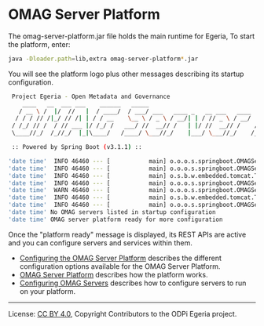 <!-- SPDX-License-Identifier: CC-BY-4.0 -->
<!-- Copyright Contributors to the ODPi Egeria project. -->

# OMAG Server Platform

The omag-server-platform.jar file holds the main runtime for Egeria,  To start the platform, enter:

```bash
java -Dloader.path=lib,extra omag-server-platform*.jar
```

You will see the platform logo plus other messages describing its startup configuration.

```bash
 Project Egeria - Open Metadata and Governance
    ____   __  ___ ___    ______   _____                                 ____   _         _     ___
   / __ \ /  |/  //   |  / ____/  / ___/ ___   ____ _   __ ___   ____   / _  \ / / __    / /  / _ /__   ____ _  _
  / / / // /|_/ // /| | / / __    \__ \ / _ \ / __/| | / // _ \ / __/  / /_/ // //   |  / _\ / /_ /  | /  _// || |
 / /_/ // /  / // ___ |/ /_/ /   ___/ //  __// /   | |/ //  __// /    /  __ // // /  \ / /_ /  _// / // /  / / / /
 \____//_/  /_//_/  |_|\____/   /____/ \___//_/    |___/ \___//_/    /_/    /_/ \__/\//___//_/   \__//_/  /_/ /_/

 :: Powered by Spring Boot (v3.1.1) ::

'date time'  INFO 46460 --- [           main] o.o.o.s.springboot.OMAGServerPlatform    : Starting OMAGServerPlatform using Java 17.0.6 with PID 46460 ('jar file name' started by 'user' in 'directory')
'date time'  INFO 46460 --- [           main] o.o.o.s.springboot.OMAGServerPlatform    : No active profile set, falling back to 1 default profile: "default"
'date time'  INFO 46460 --- [           main] o.s.b.w.embedded.tomcat.TomcatWebServer  : Tomcat initialized with port(s): 9443 (https)
'date time'  INFO 46460 --- [           main] o.o.o.s.springboot.OMAGServerPlatform    : Working directory is: 'directory name'
'date time'  WARN 46460 --- [           main] o.o.o.s.springboot.OMAGServerPlatform    : Java trust store 'javax.net.ssl.trustStore' is null - this is needed by Tomcat - using 'server.ssl.trust-store'
'date time'  INFO 46460 --- [           main] o.s.b.w.embedded.tomcat.TomcatWebServer  : Tomcat started on port(s): 9443 (https) with context path ''
'date time'  INFO 46460 --- [           main] o.o.o.s.springboot.OMAGServerPlatform    : Started OMAGServerPlatform in 8.192 seconds (process running for 8.927)
'date time' No OMAG servers listed in startup configuration
'date time' OMAG server platform ready for more configuration

```
Once the "platform ready" message is displayed, its REST APIs are active and you can configure servers and services within them.

* [Configuring the OMAG Server Platform](https://egeria-project.org/guides/admin/configuring-the-omag-server-platform/) describes the different configuration options available for the OMAG Server Platform.
* [OMAG Server Platform](https://egeria-project.org/concepts/omag-server-platform/) describes how the platform works.
* [Configuring OMAG Servers](https://egeria-project.org/guides/admin/servers/) describes how to configure servers to run on your platform.

----
License: [CC BY 4.0](https://creativecommons.org/licenses/by/4.0/),
Copyright Contributors to the ODPi Egeria project.



 